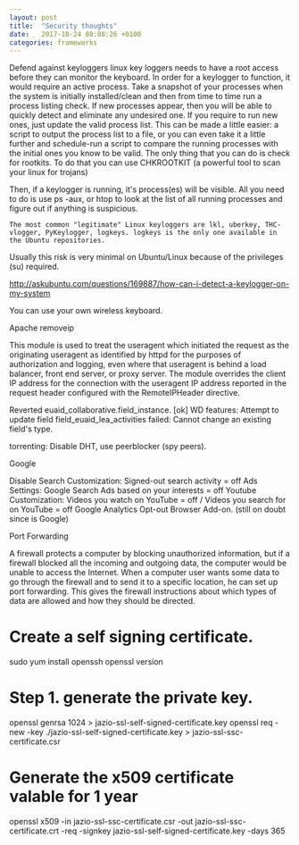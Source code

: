 ```yaml
---
layout: post
title:  "Security thoughts"
date:   2017-10-24 08:08:26 +0100
categories: frameworks
---
```


Defend against keyloggers
linux key loggers needs to have a root access before they can monitor the keyboard.
In order for a keylogger to function, it would require an active process. Take a snapshot of your processes when the system is initially installed/clean and then from time to time run a process listing check. If new processes appear, then you will be able to quickly detect and eliminate any undesired one. If you require to run new ones, just update the valid process list.
This can be made a little easier: a script to output the process list to a file, or you can even take it a little further and schedule-run a script to compare the running processes with the initial ones you know to be valid.
The only thing that you can do is check for rootkits. To do that you can use CHKROOTKIT (a powerful tool to scan your linux for trojans)

Then, if a keylogger is running, it's process(es) will be visible. All you need to do is use ps -aux, or htop to look at the list of all running processes and figure out if anything is suspicious.

    The most common "legitimate" Linux keyloggers are lkl, uberkey, THC-vlogger, PyKeylogger, logkeys. logkeys is the only one available in the Ubuntu repositories.
Usually this risk is very minimal on Ubuntu/Linux because of the privileges (su) required.

http://askubuntu.com/questions/169887/how-can-i-detect-a-keylogger-on-my-system

You can use your own wireless keyboard.


Apache removeip

This module is used to treat the useragent which initiated the request as the originating useragent as identified by httpd for the purposes of authorization and logging, 
even where that useragent is behind a load balancer, front end server, or proxy server.
The module overrides the client IP address for the connection with the useragent IP address reported in the request header configured with the RemoteIPHeader directive.



Reverted euaid_collaborative.field_instance.                                                                                                                                          [ok]
WD features: Attempt to update field field_euaid_lea_activities failed: Cannot change an existing field's type. 

torrenting: Disable DHT, use peerblocker (spy peers).

Google 

Disable Search Customization:  Signed-out search activity = off
Ads Settings: Google Search Ads based on your interests = off
Youtube Customization: Videos you watch on YouTube = off / Videos you search for on YouTube = off
Google Analytics Opt-out Browser Add-on. (still on doubt since is Google)


Port Forwarding

A firewall protects a computer by blocking unauthorized information, but if a firewall blocked all the incoming and outgoing data, the computer would be unable to access the Internet. When a computer user wants some data to go through the firewall and to send it to a specific location, he can set up port forwarding. This gives the firewall instructions about which types of data are allowed and how they should be directed.


# Create a self signing certificate.



sudo yum install openssh
openssl version
# Step 1. generate the private key.
openssl genrsa 1024 > jazio-ssl-self-signed-certificate.key
openssl req -new -key ./jazio-ssl-self-signed-certificate.key > jazio-ssl-ssc-certificate.csr
# Generate the x509 certificate valable for 1 year
openssl x509 -in jazio-ssl-ssc-certificate.csr -out jazio-ssl-ssc-certificate.crt -req -signkey jazio-ssl-self-signed-certificate.key  -days 365